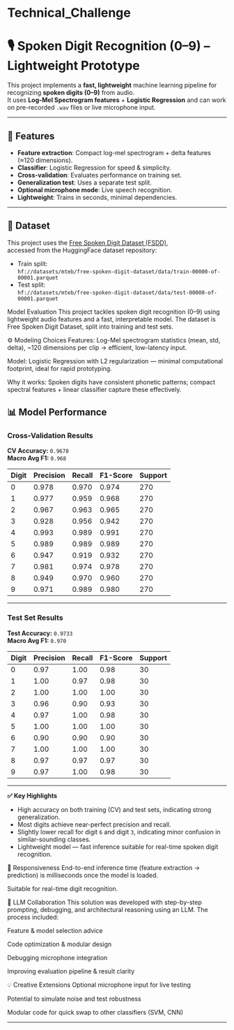 # Technical_Challenge
# 🎙️ Spoken Digit Recognition (0–9) – Lightweight Prototype

This project implements a **fast, lightweight** machine learning pipeline for recognizing **spoken digits (0–9)** from audio.  
It uses **Log-Mel Spectrogram features** + **Logistic Regression** and can work on pre-recorded `.wav` files or live microphone input.

---

## 📌 Features

- **Feature extraction**: Compact log-mel spectrogram + delta features (≈120 dimensions).
- **Classifier**: Logistic Regression for speed & simplicity.
- **Cross-validation**: Evaluates performance on training set.
- **Generalization test**: Uses a separate test split.
- **Optional microphone mode**: Live speech recognition.
- **Lightweight**: Trains in seconds, minimal dependencies.

---

## 📂 Dataset

This project uses the [Free Spoken Digit Dataset (FSDD)](https://huggingface.co/datasets/mteb/free-spoken-digit-dataset),  
accessed from the HuggingFace dataset repository:

- Train split:  
  `hf://datasets/mteb/free-spoken-digit-dataset/data/train-00000-of-00001.parquet`
- Test split:  
  `hf://datasets/mteb/free-spoken-digit-dataset/data/test-00000-of-00001.parquet`

Model Evaluation
This project tackles spoken digit recognition (0–9) using lightweight audio features and a fast, interpretable model.
The dataset is Free Spoken Digit Dataset, split into training and test sets.

⚙️ Modeling Choices
Features: Log-Mel spectrogram statistics (mean, std, delta), ~120 dimensions per clip → efficient, low-latency input.

Model: Logistic Regression with L2 regularization — minimal computational footprint, ideal for rapid prototyping.

Why it works: Spoken digits have consistent phonetic patterns; compact spectral features + linear classifier capture these effectively.

## 📊 Model Performance

### **Cross-Validation Results**  
**CV Accuracy:** `0.9678`  
**Macro Avg F1:** `0.968`  

| Digit | Precision | Recall | F1-Score | Support |
|-------|-----------|--------|----------|---------|
| 0     | 0.978     | 0.970  | 0.974    | 270     |
| 1     | 0.977     | 0.959  | 0.968    | 270     |
| 2     | 0.967     | 0.963  | 0.965    | 270     |
| 3     | 0.928     | 0.956  | 0.942    | 270     |
| 4     | 0.993     | 0.989  | 0.991    | 270     |
| 5     | 0.989     | 0.989  | 0.989    | 270     |
| 6     | 0.947     | 0.919  | 0.932    | 270     |
| 7     | 0.981     | 0.974  | 0.978    | 270     |
| 8     | 0.949     | 0.970  | 0.960    | 270     |
| 9     | 0.971     | 0.989  | 0.980    | 270     |

---

### **Test Set Results**  
**Test Accuracy:** `0.9733`  
**Macro Avg F1:** `0.970`  

| Digit | Precision | Recall | F1-Score | Support |
|-------|-----------|--------|----------|---------|
| 0     | 0.97      | 1.00   | 0.98     | 30      |
| 1     | 1.00      | 0.97   | 0.98     | 30      |
| 2     | 1.00      | 1.00   | 1.00     | 30      |
| 3     | 0.96      | 0.90   | 0.93     | 30      |
| 4     | 0.97      | 1.00   | 0.98     | 30      |
| 5     | 1.00      | 1.00   | 1.00     | 30      |
| 6     | 0.90      | 0.90   | 0.90     | 30      |
| 7     | 1.00      | 1.00   | 1.00     | 30      |
| 8     | 0.97      | 0.97   | 0.97     | 30      |
| 9     | 0.97      | 1.00   | 0.98     | 30      |

---

**✅ Key Highlights**
- High accuracy on both training (CV) and test sets, indicating strong generalization.
- Most digits achieve near-perfect precision and recall.
- Slightly lower recall for digit `6` and digit `3`, indicating minor confusion in similar-sounding classes.
- Lightweight model — fast inference suitable for real-time spoken digit recognition.

🚀 Responsiveness
End-to-end inference time (feature extraction → prediction) is milliseconds once the model is loaded.

Suitable for real-time digit recognition.

🧠 LLM Collaboration
This solution was developed with step-by-step prompting, debugging, and architectural reasoning using an LLM.
The process included:

Feature & model selection advice

Code optimization & modular design

Debugging microphone integration

Improving evaluation pipeline & result clarity

💡 Creative Extensions
Optional microphone input for live testing

Potential to simulate noise and test robustness

Modular code for quick swap to other classifiers (SVM, CNN)
  

---

